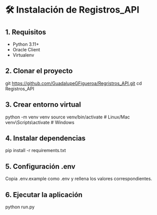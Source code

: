 # 🛠️ Instalación de Registros_API

## 1. Requisitos
- Python 3.11+
- Oracle Client
- Virtualenv

## 2. Clonar el proyecto
git https://github.com/GuadalupeGFigueroa/Regristros_API.git
cd Registros_API

## 3. Crear entorno virtual 
python -m venv venv
source venv/bin/activate  # Linux/Mac
venv\Scripts\activate     # Windows

## 4. Instalar dependencias
pip install -r requirements.txt

## 5. Configuración .env 
Copia .env.example como .env y rellena los valores correspondientes.

## 6. Ejecutar la aplicación
python run.py


